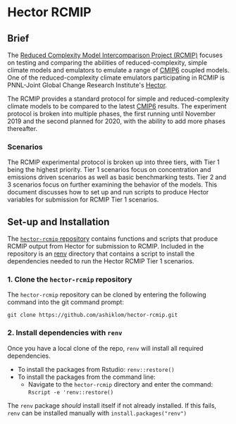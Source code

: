 # Hector RCMIP
## Brief
The [Reduced Complexity Model Intercomparison Project (RCMIP)](https://www.rcmip.org/) focuses on testing and comparing the abilities of reduced-complexity, simple climate models and emulators to emulate a range of [CMIP6](https://www.wcrp-climate.org/wgcm-cmip/wgcm-cmip6) coupled models. One of the reduced-complexity climate emulators participating in RCMIP is PNNL-Joint Global Change Research Institute's [Hector](https://github.com/JGCRI/hector).

The RCMIP provides a standard protocol for simple and reduced-complexity climate models to be compared to the latest [CMIP6](https://www.wcrp-climate.org/wgcm-cmip/wgcm-cmip6) results. The experiment protocol is broken into multiple phases, the first running until November 2019 and the second planned for 2020, with the ability to add more phases thereafter.  

### Scenarios
The RCMIP experimental protocol is broken up into three tiers, with Tier 1 being the highest priority. Tier 1 scenarios focus on concentration and emissions driven scenarios as well as basic benchmarking tests. Tier 2 and 3 scenarios focus on further examining the behavior of the models. This document discusses how to set up and run scripts to produce Hector variables for submission for RCMIP Tier 1 scenarios.

## Set-up and Installation
The [`hector-rcmip` repository](https://github.com/ashiklom/hector-rcmip) contains functions and scripts that produce RCMIP output from Hector for submission to RCMIP. Included in the repository is an [renv](https://cran.r-project.org/web/packages/renv/index.html) directory that contains a script to install the dependencies needed to run the Hector RCMIP Tier 1 scenarios. 

### 1. Clone the `hector-rcmip` repository
The `hector-rcmip` repository can be cloned by entering the following command into the git command prompt:
```
git clone https://github.com/ashiklom/hector-rcmip.git
```

### 2. Install dependencies with `renv`
Once you have a local clone of the repo, `renv` will install all required dependencies. 
* To install the packages from Rstudio: `renv::restore()`
* To install the packages from the command line:
  *  Navigate to the `hector-rcmip` directory and enter the command: `Rscript -e 'renv::restore()`

The `renv` package *should* install itself if not already installed. If this fails, `renv` can be installed manually with `install.packages("renv")` 
